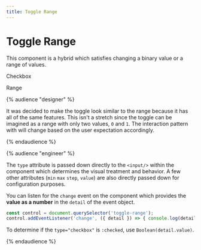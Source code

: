 ```yaml
---
title: Toggle Range
---
```


# Toggle Range

This component is a hybrid which satisfies changing a binary value or a range of values.

<toggle-range type="checkbox">Checkbox</toggle-range>

<toggle-range type="range">Range</toggle-range>

{% audience "designer" %}

It was decided to make the toggle look similar to the range because it has all of the same features. This isn't a stretch since the toggle can be imagined as a range with only two values, `0` and `1`. The interaction pattern with will change based on the user expectation accordingly.

{% endaudience %}

{% audience "engineer" %}

The `type` attribute is passed down directly to the `<input/>` within the component which determines the visual treatment and behavior. A few other attributes (`min` `max` `step`, `value`) are also directly passed down for configuration purposes.

You can listen for the `change` event on the component which provides the **value as a number** in the `detail` of the event object.

```js
const control = document.querySelector('toggle-range');
control.addEventListener('change', ({ detail }) => { console.log(detail.value) });
```

To determine if the `type="checkbox"` is `:checked`, use `Boolean(detail.value)`.

{% endaudience %}
